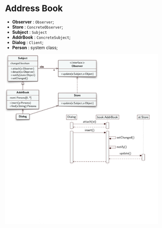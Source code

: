 # Address Book
- **Observer** : `Observer`;
- **Store** : `ConcreteObserver`;
- **Subject** : `Subject`
- **AddrBook** : `ConcreteSubject`;
- **Dialog** : `Client`;
- **Person** : system class;

![alt text](image.png)